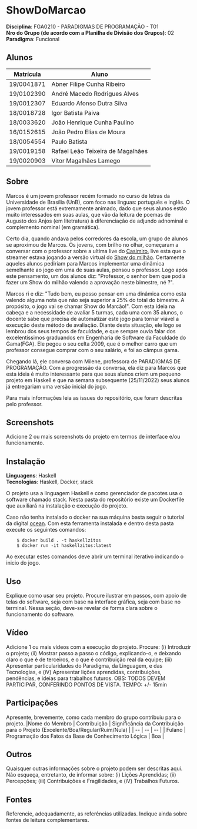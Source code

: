 # ShowDoMarcao

**Disciplina**: FGA0210 - PARADIGMAS DE PROGRAMAÇÃO - T01 <br>
**Nro do Grupo (de acordo com a Planilha de Divisão dos Grupos)**: 02<br>
**Paradigma**: Funcional<br>

## Alunos
|Matrícula | Aluno |
| -- | -- |
| 19/0041871  |  Abner Filipe Cunha Ribeiro   |
| 19/0102390  |  André Macedo Rodrigues Alves |
| 19/0012307  |  Eduardo Afonso Dutra Silva   |
| 18/0018728  |  Igor Batista Paiva           |
| 18/0033620  |  João Henrique Cunha Paulino  |
| 16/0152615  |  João Pedro Elias de Moura    |
| 18/0054554  |  Paulo Batista                |
| 19/0019158  |  Rafael Leão Teixeira de Magalhães |
| 19/0020903  |  Vitor Magalhães Lamego       |

## Sobre

Marcos é um jovem professor recém formado no curso de letras da Universidade de Brasília (UnB), com foco nas linguas: português e inglês.
O jovem professor está extremamente animado, dado que seus alunos estão muito interessados em suas aulas, que vão da leitura de poemas 
de Augusto dos Anjos (em litetratura) à diferenciação de adjundo adnominal e complemento nominal (em gramática). 

Certo dia, quando andava pelos corredores da escola, um grupo de alunos se aproximou de Marcos. Os jovens, com brilho no olhar, começaram
a conversar com o professor sobre a ultima live do [Casimiro](https://www.youtube.com/watch?v=_dWp3ZbP_DA&ab_channel=CortesdoCasimito%5BOFICIAL%5D),
live esta que o streamer estava jogando a versão virtual do [Show do milhão](https://pt.wikipedia.org/wiki/Show_do_Milh%C3%A3o). Certamente aqueles
alunos pediriam para Marcos implementar uma dinâmica semelhante ao jogo em uma de suas aulas, pensou o professor. Logo após este pensamento, um dos alunos
diz: "Professor, o senhor bem que podia fazer um Show do milhão valendo a aprovação neste bimestre, né ?".

Marcos ri e diz: "Tudo bem, eu posso pensar em uma dinâmica como esta valendo alguma nota que não seja superior a 25% do total do bimestre. A propósito, o jogo
vai se chamar Show do Marcão!". Com esta ideia na cabeça e a necessidade de avaliar 5 turmas, cada uma com 35 alunos, o docente sabe que precisa de automatizar
este jogo para tornar viável a execução deste método de avaliação. Diante desta situação, ele logo se lembrou dos seus tempos de faculdade, e que sempre ouvia falar
dos excelentíssimos graduandos em Engenharia de Software da Faculdade do Gama(FGA). Ele pegou o seu celta 2009, que é o melhor carro que um professor consegue comprar
com o seu salário, e foi ao câmpus gama.

Chegando lá, ele conversa com  Milene, professora de PARADIGMAS DE PROGRAMAÇÃO. Com a progressão da conversa, ela diz para Marcos que esta ideia é muito interessante
para que seus alunos criem um pequeno projeto em Haskell e que na semana subsequente (25/11/2022) seus alunos já entregariam uma versão inicial do jogo.

Para mais informações leia as issues do repositório, que foram descritas pelo professor.

## Screenshots
Adicione 2 ou mais screenshots do projeto em termos de interface e/ou funcionamento.

## Instalação 
**Linguagens**: Haskell<br>
**Tecnologias**: Haskell, Docker, stack<br>

O projeto usa a linguagem Haskell e como gerenciador de pacotes usa o software chamado stack. Nesta pasta do repositório existe um Dockerfile que auxiliará
na instalação e execução do projeto.

Caso não tenha instalado o docker na sua máquina basta seguir o tutorial da digital [ocean](https://www.digitalocean.com/community/tutorials/how-to-install-and-use-docker-on-ubuntu-20-04).
Com esta ferramenta instalada e dentro desta pasta execute os seguintes comandos:

```
    $ docker build . -t haskellzitos
    $ docker run -it haskellzitos:latest
```

Ao executar estes comandos deve abrir um terminal iterativo indicando o inicio do jogo.

## Uso 
Explique como usar seu projeto.
Procure ilustrar em passos, com apoio de telas do software, seja com base na interface gráfica, seja com base no terminal.
Nessa seção, deve-se revelar de forma clara sobre o funcionamento do software.

## Vídeo
Adicione 1 ou mais vídeos com a execução do projeto.
Procure: 
(i) Introduzir o projeto;
(ii) Mostrar passo a passo o código, explicando-o, e deixando claro o que é de terceiros, e o que é contribuição real da equipe;
(iii) Apresentar particularidades do Paradigma, da Linguagem, e das Tecnologias, e
(iV) Apresentar lições aprendidas, contribuições, pendências, e ideias para trabalhos futuros.
OBS: TODOS DEVEM PARTICIPAR, CONFERINDO PONTOS DE VISTA.
TEMPO: +/- 15min

## Participações
Apresente, brevemente, como cada membro do grupo contribuiu para o projeto.
|Nome do Membro | Contribuição | Significância da Contribuição para o Projeto (Excelente/Boa/Regular/Ruim/Nula) |
| -- | -- | -- |
| Fulano  |  Programação dos Fatos da Base de Conhecimento Lógica | Boa |

## Outros 
Quaisquer outras informações sobre o projeto podem ser descritas aqui. Não esqueça, entretanto, de informar sobre:
(i) Lições Aprendidas;
(ii) Percepções;
(iii) Contribuições e Fragilidades, e
(iV) Trabalhos Futuros.

## Fontes
Referencie, adequadamente, as referências utilizadas.
Indique ainda sobre fontes de leitura complementares.
